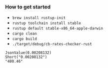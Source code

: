 ### How to get started

* `brew install rustup-init`
* `rustup toolchain install stable`
* `rustup default stable-x86_64-apple-darwin`
* `cargo clean`
* `cargo build`
* `./target/debug/cb-rates-checker-rust`

```
JsonValue(0.00208132)
Short("0.00208132")
"480.46"
```
